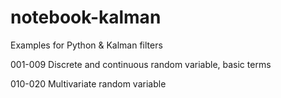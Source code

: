 # notebook-kalman
Examples for Python &amp; Kalman filters 

001-009 Discrete and continuous random variable, basic terms

010-020 Multivariate random variable  
